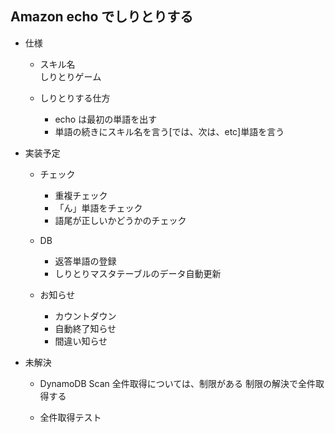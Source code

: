 ## Amazon echo でしりとりする

- 仕様
	- スキル名  
     しりとりゲーム
     
   - しりとりする仕方  
   		- echo は最初の単語を出す
  		- 単語の続きにスキル名を言う[では、次は、etc]単語を言う
   
   		
    
- 実装予定
	- チェック	 
		- 重複チェック
		- 「ん」単語をチェック
		- 語尾が正しいかどうかのチェック 
	
	- DB
		- 返答単語の登録
		- しりとりマスタテーブルのデータ自動更新

	- お知らせ    
		- カウントダウン  
		- 自動終了知らせ
		- 間違い知らせ

- 未解決
	- DynamoDB Scan
	  全件取得については、制限がある
	  制限の解決で全件取得する

	- 全件取得テスト
  
